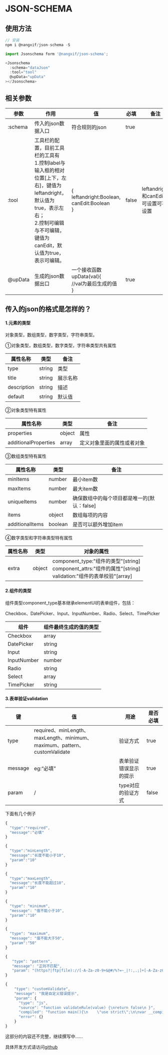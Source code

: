 # JSON-SCHEMA

## 使用方法

```javascript
// 安装
npm i @nangxif/json-schema -S

import Jsonschema form '@nangxif/json-schema';

<Jsonschema
  :schema="dataJson"
  :tool="tool"
  @upData="upData"
></Jsonschema>
```

## 相关参数

| 参数    | 作用                                                         | 值                                                           | 必填  | 备注                                |
| ------- | ------------------------------------------------------------ | ------------------------------------------------------------ | ----- | ----------------------------------- |
| :schema | 传入的json数据入口                                           | 符合规则的json                                               | true  |                                     |
| :tool   | 工具栏的配置，目前工具栏的工具有<br />1.控制label与输入框的相对位置[上下，左右]，键值为leftandright，默认值为true，表示左右；<br />2.控制可编辑与不可编辑，键值为canEdit，默认值为true，表示可编辑。 | {<br />leftandright:Boolean,<br />canEdit:Boolean<br />}     | false | leftandright和canEdit可设置可不设置 |
| @upData | 生成的json数据出口                                           | 一个接收函数<br />upData(val){<br />//val为最后生成的值<br />} | true  |                                     |


## 传入的json的格式是怎样的？

#### 1.元素的类型

对象类型，数组类型，数字类型，字符串类型。

①对象类型，数组类型，数字类型，字符串类型共有属性

| 属性名称    | 类型   | 备注     |
| ----------- | ------ | -------- |
| type        | string | 类型     |
| title       | string | 展示名称 |
| description | string | 描述     |
| default     | string | 默认值   |

②对象类型特有属性

| 属性名称             | 类型   | 备注                       |
| -------------------- | ------ | -------------------------- |
| properties           | object | 属性                       |
| additionalProperties | array  | 定义对象里面的属性或者对象 |

③数组类型特有属性

| 属性名称        | 类型    | 备注                                        |
| --------------- | ------- | ------------------------------------------- |
| minItems        | number  | 最小item数                                  |
| maxItems        | number  | 最大item数                                  |
| uniqueItems     | number  | 确保数组中的每个项目都是唯一的[默认：false] |
| items           | object  | 数组每项的内容                              |
| additionalItems | boolean | 是否可以额外增加item                        |

④数字类型和字符串类型特有属性

| 属性名称 | 类型   | 对象的属性                                                   |
| -------- | ------ | ------------------------------------------------------------ |
| extra    | object | component_type:"组件的类型"[string]<br />component_attrs:"组件的属性"[string]<br />validation:"组件的表单校验"[array] |

#### 2.组件的类型

组件类型component_type基本继承elementUI的表单组件，包括：

Checkbox、DatePicker、Input、InputNumber、Radio、Select、TimePicker

| 组件        | 组件最终生成的值的类型 |
| ----------- | ---------------------- |
| Checkbox    | array                  |
| DatePicker  | string                 |
| Input       | string                 |
| InputNumber | number                 |
| Radio       | string                 |
| Select      | array                  |
| TimePicker  | string                 |

#### 3.表单验证validation

| 键      | 值                                                           | 用途                   | 是否必填 |
| ------- | ------------------------------------------------------------ | ---------------------- | -------- |
| type    | required、minLength、maxLength、minimum、maximum、pattern、customValidate | 验证方式               | true     |
| message | eg:“必填”                                                    | 表单验证错误显示的提示 | true     |
| param   | /                                                            | type对应的验证方式     | false    |

下面有几个例子

```javascript
{
  "type":"required",
  "message":"必填"
}
```

```javascript
{
  "type":"minLength",
  "message":"长度不能小于10",
  "param":"10"
}
```

```javascript
{
  "type":"maxLength",
  "message":"长度不能超过10",
  "param":"10"
}
```

```javascript
{
  "type": "minimum",
  "message": "值不能小于10",
  "param":"10"
}
```

```javascript
{
  "type": "maximum",
  "message": "值不能大于50",
  "param":"50"
}
```

```javascript
{
   "type": "pattern",
   "message": "正则不匹配",
   "param": "(https?|ftp|file)://[-A-Za-z0-9+&@#/%?=~_|!:,.;]+[-A-Za-z0-9+&@#/%=~_|]"
}
```

```javascript
{
    "type": "customValidate",
    "message": "我是自定义错误提示",
    "param": {
      "type": "js",
      "source": "function validateRule(value) {\nreturn false\n }",
      "compiled": "function main(){\n    \"use strict\";\n\nvar __compiledFunc__ = function validateRule(value) {\n  return false;\n};\n    return __compiledFunc__.apply(this, arguments);\n  }",
      "error": {}
    }
}
```

这部分的内容还不完整，继续撰写中……

具体开发方式请访问[github](https://github.com/Nangxif/json_schema)